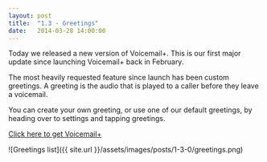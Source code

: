 ```yaml
---
layout: post
title:  "1.3 - Greetings"
date:   2014-03-28 14:00:00
---
```


Today we released a new version of Voicemail+. This is our first major update since launching Voicemail+ back in February.

The most heavily requested feature since launch has been custom greetings. A greeting is the audio that is played to a caller before they leave a voicemail. 

You can create your own greeting, or use one of our default greetings, by heading over to settings and tapping greetings.

[Click here to get Voicemail+](http://voicemailpl.us/app)

![Greetings list]({{ site.url }}/assets/images/posts/1-3-0/greetings.png)
